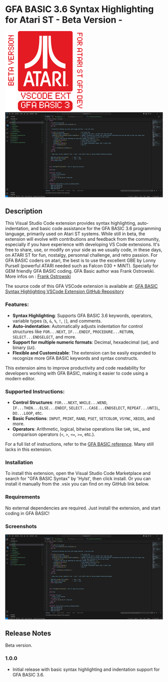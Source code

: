 # GFA BASIC 3.6 Syntax Highlighting for Atari ST - Beta Version -
![GFA BASIC Syntax Highlighting Icon](https://raw.githubusercontent.com/Hylst/Gfa_basic_3_Vscode_Ext/main/images/GFA_BASIC_3_FOR_ATARI_DEV_VSCODE_EXT_ICO.png)
![GFA BASIC Syntax Highlighting Screenshot](https://raw.githubusercontent.com/Hylst/Gfa_basic_3_Vscode_Ext/main/images/GFA_BASIC_3_FOR_ATARI_DEV_VSCODE_EXT_SCREENSHOT.jpg)

## Description
This Visual Studio Code extension provides syntax highlighting, auto-indentation, and basic code assistance for the GFA BASIC 3.6 programming language, primarily used on Atari ST systems. While still in beta, the extension will evolve with contributions and feedback from the community, especially if you have experience with developing VS Code extensions. It's free to share, use, or modify on your side as we usually code, in these days, on ATARI ST for fun, nostalgy, personnal challenge, and retro passion.
For GFA BASIC coders on atari, the best is to use the excellent GBE by Lonny Pursell (powerful ATARI needed such as Falcon 030 + MiNT). Specially for GEM friendly GFA BASIC coding. 
GFA Basic author was Frank Ostrowski. More infos on :  [Frank Ostrowski](https://gfabasic.net/htm/gfa_fo.htm)

The source code of this GFA VSCode extension is available at:
[GFA BASIC Syntax Highlighting VSCode Extension GitHub Repository](https://github.com/Hylst/Gfa_basic_3_Vscode_Ext/tree/main/gfa-basic-3-6-)

### Features:
- **Syntax Highlighting**: Supports GFA BASIC 3.6 keywords, operators, variable types (`$`, `&`, `%`, `!`, `|`), and comments.
- **Auto-indentation**: Automatically adjusts indentation for control structures like `FOR...NEXT`, `IF...ENDIF`, `PROCEDURE...RETURN`, `SELECT...ENDSELECT`, and more.
- **Support for multiple numeric formats**: Decimal, hexadecimal (`&H`), and binary (`&X`).
- **Flexible and Customizable**: The extension can be easily expanded to recognize more GFA BASIC keywords and syntax constructs.

This extension aims to improve productivity and code readability for developers working with GFA BASIC, making it easier to code using a modern editor.

### Supported Instructions:
- **Control Structures**: `FOR...NEXT`, `WHILE...WEND`, `IF...THEN...ELSE...ENDIF`, `SELECT...CASE...ENDSELECT`, `REPEAT...UNTIL`, `DO...LOOP`, etc.
- **Basic Functions**: `INPUT`, `PRINT`, `RAND`, `PSET`, `SETCOLOR`, `VSYNC`, `XBIOS`, and more.
- **Operators**: Arithmetic, logical, bitwise operations like `SHR`, `SHL`, and comparison operators (`<`, `>`, `<=`, `>=`, etc.).

For a full list of instructions, refer to the [GFA BASIC reference](https://gfabasic.net/stg/gfabasic.htm). Many still lacks in this extension.

### Installation
To install this extension, open the Visual Studio Code Marketplace and search for "GFA BASIC Syntax" by 'Hylst', then click install. Or you can install it manually from the .vsix you can find on my GitHub link below. 

### Requirements
No external dependencies are required. Just install the extension, and start coding in GFA BASIC!

### Screenshots
![Syntax Highlighting](https://raw.githubusercontent.com/Hylst/Gfa_basic_3_Vscode_Ext/main/images/GFA_BASIC_3_FOR_ATARI_DEV_VSCODE_EXT_SCREENSHOT.jpg)

## Release Notes
Beta version.

### 1.0.0
- Initial release with basic syntax highlighting and indentation support for GFA BASIC 3.6.
